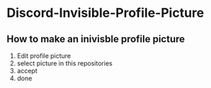 # Discord-Invisible-Profile-Picture

<h2>How to make an inivisble profile picture</h2>

 1. Edit profile picture
 2. select picture in this repositories
 3. accept
 4. done
